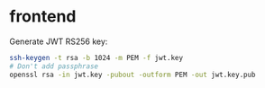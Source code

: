# frontend

Generate JWT RS256 key:

```bash
ssh-keygen -t rsa -b 1024 -m PEM -f jwt.key
# Don't add passphrase
openssl rsa -in jwt.key -pubout -outform PEM -out jwt.key.pub
```